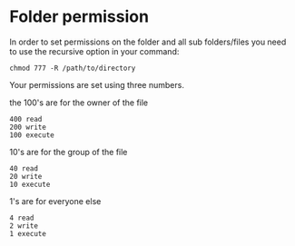 # Folder permission


In order to set permissions on the folder and all sub folders/files you
need to use the recursive option in your command:

	chmod 777 -R /path/to/directory

Your permissions are set using three numbers.

the 100's are for the owner of the file

    400 read
    200 write
    100 execute

10's are for the group of the file

	40 read
    20 write
    10 execute

1's are for everyone else

    4 read
    2 write
    1 execute
